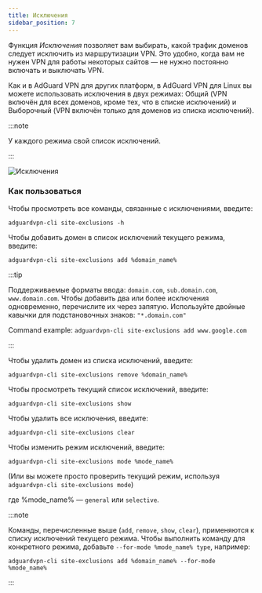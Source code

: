 ```yaml
---
title: Исключения
sidebar_position: 7
---
```


Функция _Исключения_ позволяет вам выбирать, какой трафик доменов следует исключить из маршрутизации VPN. Это удобно, когда вам не нужен VPN для работы некоторых сайтов — не нужно постоянно включать и выключать VPN.

Как и в AdGuard VPN для других платформ, в AdGuard VPN для Linux вы можете использовать исключения в двух режимах: Общий (VPN включён для всех доменов, кроме тех, что в списке исключений) и Выборочный (VPN включён только для доменов из списка исключений).

:::note

У каждого режима свой список исключений.

:::

![Исключения](https://cdn.adguard-vpn.com/blog/new/m6pkdVPN-CLI-exclusions.png)

### Как пользоваться

Чтобы просмотреть все команды, связанные с исключениями, введите:

```
adguardvpn-cli site-exclusions -h
```

Чтобы добавить домен в список исключений текущего режима, введите:

```
adguardvpn-cli site-exclusions add %domain_name%
```

:::tip

Поддерживаемые форматы ввода: `domain.com`, `sub.domain.com`, `www.domain.com`. Чтобы добавить два или более исключения одновременно, перечислите их через запятую. Используйте двойные кавычки для подстановочных знаков: `"*.domain.com"`

Command example: `adguardvpn-cli site-exclusions add www.google.com`

:::

Чтобы удалить домен из списка исключений, введите:

```
adguardvpn-cli site-exclusions remove %domain_name%
```

Чтобы просмотреть текущий список исключений, введите:

```
adguardvpn-cli site-exclusions show
```

Чтобы удалить все исключения, введите:

```
adguardvpn-cli site-exclusions clear
```

Чтобы изменить режим исключений, введите:

```
adguardvpn-cli site-exclusions mode %mode_name%
```

(Или вы можете просто проверить текущий режим, используя `adguardvpn-cli site-exclusions mode`)

где %mode_name% — `general` или `selective`.

:::note

Команды, перечисленные выше (`add`, `remove`, `show`, `clear`), применяются к списку исключений текущего режима. Чтобы выполнить команду для конкретного режима, добавьте `--for-mode %mode_name% type`, например:

```
adguardvpn-cli site-exclusions add %domain_name% --for-mode %mode_name%
```

:::
